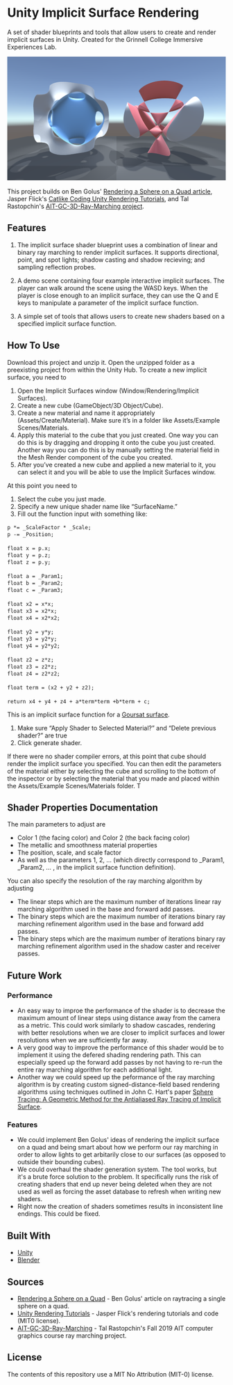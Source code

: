 # Unity Implicit Surface Rendering

A set of shader blueprints and tools that allow users to create and render implicit surfaces in Unity. Created for the Grinnell College Immersive Experiences Lab.

<p align="center">
  <img src="/Images/two_implicit_surfaces.png" alt="Two implicit surfaces rendered within Unity. The one on the left is a blue Goursat surface and the one on the right is a red Kummer surface." width="800">
</p>

This project builds on Ben Golus' [Rendering a Sphere on a Quad article](https://bgolus.medium.com/rendering-a-sphere-on-a-quad-13c92025570c), Jasper Flick's [Catlike Coding Unity Rendering Tutorials](https://catlikecoding.com/unity/tutorials/rendering/), and Tal Rastopchin's [AIT-GC-3D-Ray-Marching project](https://github.com/trastopchin/AIT-CG-3D-Ray-Marching).

## Features

1. The implicit surface shader blueprint uses a combination of linear and binary ray marching to render implicit surfaces. It supports directional, point, and spot lights; shadow casting and shadow recieving; and sampling reflection probes.

2. A demo scene containing four example interactive implicit surfaces. The player can walk around the scene using the WASD keys. When the player is close enough to an implicit surface, they can use the Q and E keys to manipulate a parameter of the implicit surface function.

3. A simple set of tools that allows users to create new shaders based on a specified implicit surface function.

## How To Use

Download this project and unzip it. Open the unzipped folder as a preexisting project from within the Unity Hub. To create a new implicit surface, you need to

1. Open the Implicit Surfaces window (Window/Rendering/Implicit Surfaces).
2. Create a new cube (GameObject/3D Object/Cube).
3. Create a new material and name it appropriately (Assets/Create/Material). Make sure it’s in a folder like Assets/Example Scenes/Materials.
4. Apply this material to the cube that you just created. One way you can do this is by dragging and dropping it onto the cube you just created. Another way you can do this is by manually setting the material field in the Mesh Render component of the cube you created.
5.	After you’ve created a new cube and applied a new material to it, you can select it and you will be able to use the Implicit Surfaces window.

At this point you need to
1.	Select the cube you just made.
2.	Specify a new unique shader name like “SurfaceName.”
3.	Fill out the function input with something like:

```HLSL
p *= _ScaleFactor * _Scale;
p -= _Position;

float x = p.x;
float y = p.z;
float z = p.y;

float a = _Param1;
float b = _Param2;
float c = _Param3;

float x2 = x*x;
float x3 = x2*x;
float x4 = x2*x2;

float y2 = y*y;
float y3 = y2*y;
float y4 = y2*y2;

float z2 = z*z;
float z3 = z2*z;
float z4 = z2*z2;

float term = (x2 + y2 + z2);

return x4 + y4 + z4 + a*term*term +b*term + c;
```
This is an implicit surface function for a [Goursat surface](https://mathcurve.com/surfaces.gb/goursat/goursat.shtml).

1.	Make sure “Apply Shader to Selected Material?” and “Delete previous shader?” are true
2.	Click generate shader.

If there were no shader compiler errors, at this point that cube should render the implicit surface you specified. You can then edit the parameters of the material either by selecting the cube and scrolling to the bottom of the inspector or by selecting the material that you made and placed within the Assets/Example Scenes/Materials folder. T

## Shader Properties Documentation

The main parameters to adjust are
- Color 1 (the facing color) and Color 2 (the back facing color)
- The metallic and smoothness material properties
- The position, scale, and scale factor
- As well as the parameters 1, 2, … (which directly correspond to _Param1, _Param2, … , in the implicit surface function definition).

You can also specify the resolution of the ray marching algorithm by adjusting
- The linear steps which are the maximum number of iterations linear ray marching algorithm used in the base and forward add passes.
- The binary steps which are the maximum number of iterations binary ray marching refinement algorithm used in the base and forward add passes.
- The binary steps which are the maximum number of iterations binary ray marching refinement algorithm used in the shadow caster and receiver passes.

## Future Work

### Performance
- An easy way to improe the performance of the shader is to decrease the maximum amount of linear steps using distance away from the camera as a metric. This could work similarly to shadow cascades, rendering with better resolutions when we are closer to implicit surfaces and lower resolutions when we are sufficiently far away.
- A very good way to improve the performance of this shader would be to implement it using the defered shading rendering path. This can especially speed up the forward add passes by not having to re-run the entire ray marching algorithm for each additional light.
- Another way we could speed up the peformance of the ray marching algorithm is by creating custom signed-distance-field based rendering algorithms using techniques outlined in John C. Hart's paper [Sphere Tracing: A Geometric Method for the Antialiased Ray Tracing of Implicit Surface](http://graphics.stanford.edu/courses/cs348b-20-spring-content/uploads/hart.pdf).

### Features
- We could implement Ben Golus' ideas of rendering the implicit surface on a quad and being smart about how we perform our ray marching in order to allow lights to get arbitarily close to our surfaces (as opposed to outside their bounding cubes).
- We could overhaul the shader generation system. The tool works, but it's a brute force solution to the problem. It specifically runs the risk of creating shaders that end up never being deleted when they are not used as well as forcing the asset database to refresh when writing new shaders.
- Right now the creation of shaders sometimes results in inconsistent line endings. This could be fixed.

## Built With

* [Unity](https://unity3d.com/)
* [Blender](https://www.blender.org/)

## Sources

* [Rendering a Sphere on a Quad](https://bgolus.medium.com/rendering-a-sphere-on-a-quad-13c92025570c) - Ben Golus' article on raytracing a single sphere on a quad.
* [Unity Rendering Tutorials](https://catlikecoding.com/unity/tutorials/rendering/) - Jasper Flick's rendering tutorials and code (MIT0 license).
* [AIT-GC-3D-Ray-Marching](https://github.com/trastopchin/AIT-CG-3D-Ray-Marching) - Tal Rastopchin's Fall 2019 AIT computer graphics course ray marching project.

## License

The contents of this repository use a MIT No Attribution (MIT-0) license.
